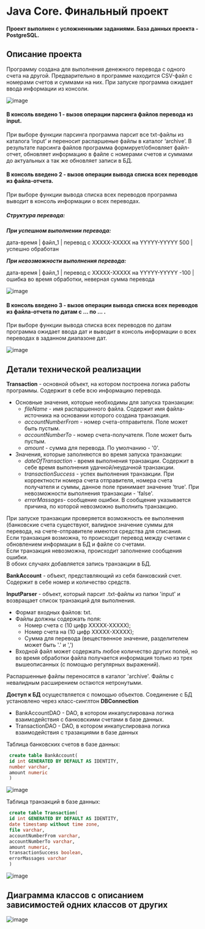 # Java Core. Финальный проект
#### Проект выполнен с усложненными заданиями. База данных проекта - PostgreSQL.
## Описание проекта

Программу создана для выполнения денежного перевода с одного счета на другой. 
Предварительно в программе находится CSV-файл с номерами счетов и суммами 
на них. При запуске программа ожидает ввода информации из консоли.

![image](https://github.com/Kach-ZHBN/CourseProjectJavaCore/assets/124609149/847c054b-b8ff-4116-9084-7936b346c458)

#### В консоль введено 1 - вызов операции парсинга файлов перевода из input.

При выборе функции парсинга программа парсит все txt-файлы из каталога ‘input’ и переносит распаршеные файлы в каталог ‘archive’. В результате парсинга файлов программа формирует/обновляет файл-отчет, обновляет информацию в файле с номерами счетов и суммами до актуальных а так же обновляет записи в БД.

#### В консоль введено 2 - вызов операции вывода списка всех переводов из файла-отчета.

При выборе функции вывода списка всех переводов программа выводит в консоль информации о всех переводах.

##### Структура перевода:

***При успешном выполнении перевода:***

дата-время | файл_1 | перевод с XXXXX-XXXXX на YYYYY-YYYYY 500 | успешно обработан

***При невозможности выполнения перевода:***

дата-время | файл_1 | перевод с XXXXX-XXXXX на YYYYY-YYYYY -100 | ошибка во время обработки, неверная сумма перевода

![image](https://github.com/Kach-ZHBN/CourseProjectJavaCore/assets/124609149/ad815523-8ce8-48ab-8052-836016ed0d3d)

#### В консоль введено 3 - вызов операции вывода списка всех переводов из файла-отчета по датам с ... по ... .

При выборе функции вывода списка всех переводов по датам программа ожидает ввода дат и выводит в консоль информации о всех переводах в заданном диапазоне дат.

![image](https://github.com/Kach-ZHBN/CourseProjectJavaCore/assets/124609149/b64cd43c-b64c-4fe4-ab65-f0bc57d8ebd6)

## Детали технической реализации

**Transaction** - основной объект, на котором построена логика работы программы. Содержит в себе всю информацию перевода.

- Основные значения, которые необходимы для запуска транзакции:
	- _fileName_ - имя распаршенного файла. Содержит имя файла-источника на основании которого создана транзакция.
	- _accountNumberFrom_ - номер счета-отправителя. Поле может быть пустым.
	- _accountNumberTo_ - номер счета-получателя. Поле может быть пустым.
	- _amount_ - сумма для перевода. По умолчанию - '0'.
- Значения, которые заполняются во время запуска транзакции:
	- _dateOfTransaction_ - время выполнения транзакции. Содержит в себе время выполнения удачной/неудачной транзакции.
	- _transactionSuccess_ - успех выполнения транзакции. При корректности номера счета отправителя, номера счета получателя и суммы, данное поле принимает значение 'true'. При невозможности выполнения транзакции - 'false'.
	- _errorMassages_- сообщение ошибки. В сообщение указывается причина, по которой невозможно выполнить транзакцию.

При запуске транзакции проверяется возможность ее выполнения (банковские счета существуют, валидное значение суммы для перевода, на счете-отправителе имеются средства для списания.  
	Если транзакция возможна, то происходит перевод между счетами с обновлением информации в БД и файле со счетами.  
    Если транзакция невозможна, происходит заполнение сообщения ошибки.  
    В обоих случаях добавляется запись транзакции в БД.

**BankAccount** - объект, представляющий из себя банковский счет. Содержит в себе номер и количество средств.

**InputParser** - объект, который парсит .txt-файлы из папки 'input' и возвращает список транзакций для выполнения. 

- Формат входных файлов: txt. 
- Файлы должны содержать поля: 
	- Номер счета с (10 цифр ХХХХХ-ХХХХХ); 
	- Номер счета на (10 цифр ХХХХХ-ХХХХХ); 
	- Сумма для перевода (вещественное значение, разделителем может быть '.' и ',')
- Входной файл может содержать любое количество других полей, но во время обработки файла получается информация только из трех вышеописанных (с помощью регулярных выражений).

Распаршенные файлы переносятся в каталог 'archive'. Файлы с невалидным расширением остаются нетронутыми.

**Доступ к БД** осуществляется с помощью объектов. Соединение с БД установлено через класс-синглтон **DBConnection**
- BankAccountDAO - DAO, в котором инкапуслирована логика взаимодействия с банковскими счетами в базе данных.
- TransactionDAO - DAO, в котором инкапуслирована логика взаимодействия с тразакциями в базе данных

Таблица банковских счетов в базе данных:
```sql
 create table BankAccount(
 id int GENERATED BY DEFAULT AS IDENTITY,
 number varchar,
 amount numeric
 )
```
![image](https://github.com/Kach-ZHBN/CourseProjectJavaCore/assets/124609149/67e017bd-5db2-403e-93c2-1a14173de953)

Таблица транзакций в базе данных:
```sql
 create table Transaction(
 id int GENERATED BY DEFAULT AS IDENTITY,
 date timestamp without time zone,
 file varchar,
 accountNumberFrom varchar,
 accountNumberTo varchar,
 amount numeric,
 transactionSuccess boolean,
 errorMassages varchar
 )
```
![image](https://github.com/Kach-ZHBN/CourseProjectJavaCore/assets/124609149/8d8102e0-9159-4298-9944-4bf9ff00b17e)

## Диаграмма классов с описанием зависимостей одних классов от других
![image](https://github.com/Kach-ZHBN/CourseProjectJavaCore/assets/124609149/be564db7-8c5d-44b5-a366-03a8b2654367)
